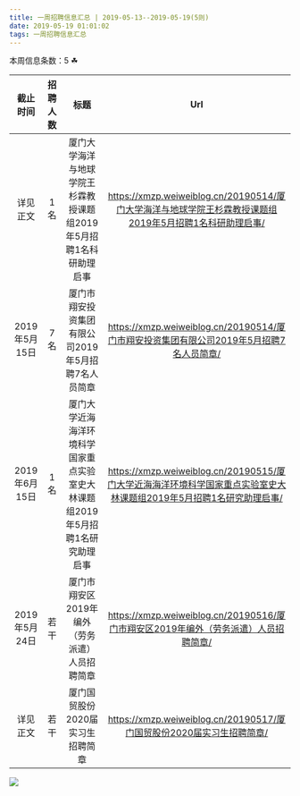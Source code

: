 ```yaml
---
title: 一周招聘信息汇总 | 2019-05-13--2019-05-19(5则)
date: 2019-05-19 01:01:02
tags: 一周招聘信息汇总
---
```

本周信息条数：5   ☘ 
<!-- more -->

| 截止时间 | 招聘人数 | 标题 | Url |
| :-: | :-: | :-: | :-: |
| 详见正文 | 1名 | 厦门大学海洋与地球学院王杉霖教授课题组2019年5月招聘1名科研助理启事|https://xmzp.weiweiblog.cn/20190514/厦门大学海洋与地球学院王杉霖教授课题组2019年5月招聘1名科研助理启事/ |
| 2019年5月15日 | 7名 | 厦门市翔安投资集团有限公司2019年5月招聘7名人员简章|https://xmzp.weiweiblog.cn/20190514/厦门市翔安投资集团有限公司2019年5月招聘7名人员简章/ |
| 2019年6月15日 | 1名 | 厦门大学近海海洋环境科学国家重点实验室史大林课题组2019年5月招聘1名研究助理启事|https://xmzp.weiweiblog.cn/20190515/厦门大学近海海洋环境科学国家重点实验室史大林课题组2019年5月招聘1名研究助理启事/ |
| 2019年5月24日 | 若干 | 厦门市翔安区2019年编外（劳务派遣）人员招聘简章|https://xmzp.weiweiblog.cn/20190516/厦门市翔安区2019年编外（劳务派遣）人员招聘简章/ |
| 详见正文 | 若干 | 厦门国贸股份2020届实习生招聘简章|https://xmzp.weiweiblog.cn/20190517/厦门国贸股份2020届实习生招聘简章/ |
![](https://cdn.weiweiblog.cn/20181015134814.png)
